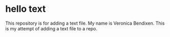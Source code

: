 # hello text
This repository is for adding a text file. 
My name is Veronica Bendixen. This is my attempt of adding a text file to a repo. 